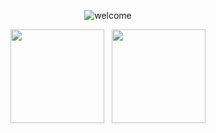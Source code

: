 <div align="center">
  
  ![welcome](https://c.tenor.com/LDuF2jVabwoAAAAC/banner-welcome.gif)

  <img height=150 src="https://github-readme-stats.vercel.app/api/top-langs/?username=rendyproklamanta&layout=compact&theme=dark">
  &nbsp;
  <img height=150 src="https://github-readme-stats.vercel.app/api?username=rendyproklamanta&count_private=true&show_icons=true&theme=dark">
  
</div>


<!---
rendyproklamanta/rendyproklamanta is a ✨ special ✨ repository because its `README.md` (this file) appears on your GitHub profile.
You can click the Preview link to take a look at your changes.
--->

